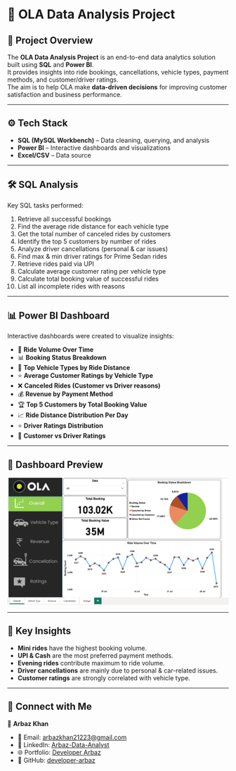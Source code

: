 # 🚖 OLA Data Analysis Project  

## 📌 Project Overview  
The **OLA Data Analysis Project** is an end-to-end data analytics solution built using **SQL** and **Power BI**.  
It provides insights into ride bookings, cancellations, vehicle types, payment methods, and customer/driver ratings.  
The aim is to help OLA make **data-driven decisions** for improving customer satisfaction and business performance.  

---

## ⚙️ Tech Stack  
- **SQL (MySQL Workbench)** – Data cleaning, querying, and analysis  
- **Power BI** – Interactive dashboards and visualizations  
- **Excel/CSV** – Data source  

---

## 🛠️ SQL Analysis  
Key SQL tasks performed:  
1. Retrieve all successful bookings  
2. Find the average ride distance for each vehicle type  
3. Get the total number of canceled rides by customers  
4. Identify the top 5 customers by number of rides  
5. Analyze driver cancellations (personal & car issues)  
6. Find max & min driver ratings for Prime Sedan rides  
7. Retrieve rides paid via UPI  
8. Calculate average customer rating per vehicle type  
9. Calculate total booking value of successful rides  
10. List all incomplete rides with reasons  

---

## 📊 Power BI Dashboard  
Interactive dashboards were created to visualize insights:  
- 📅 **Ride Volume Over Time**  
- 📊 **Booking Status Breakdown**  
- 🚗 **Top Vehicle Types by Ride Distance**  
- ⭐ **Average Customer Ratings by Vehicle Type**  
- ❌ **Canceled Rides (Customer vs Driver reasons)**  
- 💰 **Revenue by Payment Method**  
- 🏆 **Top 5 Customers by Total Booking Value**  
- 📈 **Ride Distance Distribution Per Day**  
- ⭐ **Driver Ratings Distribution**  
- 🔄 **Customer vs Driver Ratings**  

---

## 📸 Dashboard Preview    
![Dashboard Screenshot](https://github.com/developer-arbaz/OLA_Data_Analysis_Project/blob/d605d547aa8561c40366df728db2f1fa22990260/File%201.png)  

---

## 🎯 Key Insights  
- **Mini rides** have the highest booking volume.  
- **UPI & Cash** are the most preferred payment methods.  
- **Evening rides** contribute maximum to ride volume.  
- **Driver cancellations** are mainly due to personal & car-related issues.  
- **Customer ratings** are strongly correlated with vehicle type.  

---

## 🤝 Connect with Me
👤 **Arbaz Khan**  
- 📧 Email: [arbazkhan21223@gmail.com](mailto:arbazkhan21223@gmail.com)  
- 💼 LinkedIn: [Arbaz-Data-Analyst](https://www.linkedin.com/in/arbaz-data-analyst/)  
- 🌐 Portfolio: [Developer Arbaz](https://developer-arbaz.github.io/developerarbaz.github.io/)  
- 🐙 GitHub: [developer-arbaz](https://github.com/developer-arbaz)  
